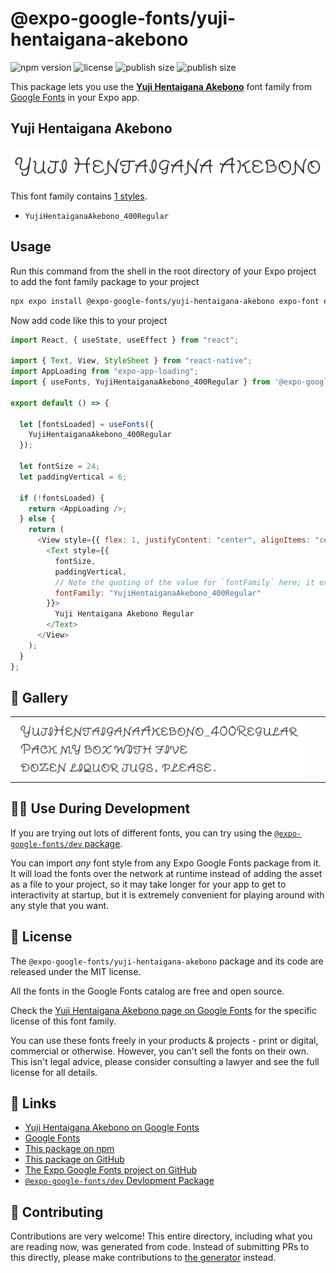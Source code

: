 # @expo-google-fonts/yuji-hentaigana-akebono

![npm version](https://flat.badgen.net/npm/v/@expo-google-fonts/yuji-hentaigana-akebono)
![license](https://flat.badgen.net/github/license/expo/google-fonts)
![publish size](https://flat.badgen.net/packagephobia/install/@expo-google-fonts/yuji-hentaigana-akebono)
![publish size](https://flat.badgen.net/packagephobia/publish/@expo-google-fonts/yuji-hentaigana-akebono)

This package lets you use the [**Yuji Hentaigana Akebono**](https://fonts.google.com/specimen/Yuji+Hentaigana+Akebono) font family from [Google Fonts](https://fonts.google.com/) in your Expo app.

## Yuji Hentaigana Akebono

![Yuji Hentaigana Akebono](./font-family.png)

This font family contains [1 styles](#-gallery).

- `YujiHentaiganaAkebono_400Regular`

## Usage

Run this command from the shell in the root directory of your Expo project to add the font family package to your project

```sh
npx expo install @expo-google-fonts/yuji-hentaigana-akebono expo-font expo-app-loading
```

Now add code like this to your project

```js
import React, { useState, useEffect } from "react";

import { Text, View, StyleSheet } from "react-native";
import AppLoading from "expo-app-loading";
import { useFonts, YujiHentaiganaAkebono_400Regular } from '@expo-google-fonts/yuji-hentaigana-akebono';

export default () => {

  let [fontsLoaded] = useFonts({
    YujiHentaiganaAkebono_400Regular
  });

  let fontSize = 24;
  let paddingVertical = 6;

  if (!fontsLoaded) {
    return <AppLoading />;
  } else {
    return (
      <View style={{ flex: 1, justifyContent: "center", alignItems: "center" }}>
        <Text style={{
          fontSize,
          paddingVertical,
          // Note the quoting of the value for `fontFamily` here; it expects a string!
          fontFamily: "YujiHentaiganaAkebono_400Regular"
        }}>
          Yuji Hentaigana Akebono Regular
        </Text>
      </View>
    );
  }
};
```

## 🔡 Gallery


||||
|-|-|-|
|![YujiHentaiganaAkebono_400Regular](./YujiHentaiganaAkebono_400Regular.ttf.png)||||


## 👩‍💻 Use During Development

If you are trying out lots of different fonts, you can try using the [`@expo-google-fonts/dev` package](https://github.com/expo/google-fonts/tree/master/font-packages/dev#readme).

You can import _any_ font style from any Expo Google Fonts package from it. It will load the fonts over the network at runtime instead of adding the asset as a file to your project, so it may take longer for your app to get to interactivity at startup, but it is extremely convenient for playing around with any style that you want.


## 📖 License

The `@expo-google-fonts/yuji-hentaigana-akebono` package and its code are released under the MIT license.

All the fonts in the Google Fonts catalog are free and open source.

Check the [Yuji Hentaigana Akebono page on Google Fonts](https://fonts.google.com/specimen/Yuji+Hentaigana+Akebono) for the specific license of this font family.

You can use these fonts freely in your products & projects - print or digital, commercial or otherwise. However, you can't sell the fonts on their own. This isn't legal advice, please consider consulting a lawyer and see the full license for all details.

## 🔗 Links

- [Yuji Hentaigana Akebono on Google Fonts](https://fonts.google.com/specimen/Yuji+Hentaigana+Akebono)
- [Google Fonts](https://fonts.google.com/)
- [This package on npm](https://www.npmjs.com/package/@expo-google-fonts/yuji-hentaigana-akebono)
- [This package on GitHub](https://github.com/expo/google-fonts/tree/master/font-packages/yuji-hentaigana-akebono)
- [The Expo Google Fonts project on GitHub](https://github.com/expo/google-fonts)
- [`@expo-google-fonts/dev` Devlopment Package](https://github.com/expo/google-fonts/tree/master/font-packages/dev)

## 🤝 Contributing

Contributions are very welcome! This entire directory, including what you are reading now, was generated from code. Instead of submitting PRs to this directly, please make contributions to [the generator](https://github.com/expo/google-fonts/tree/master/packages/generator) instead.

